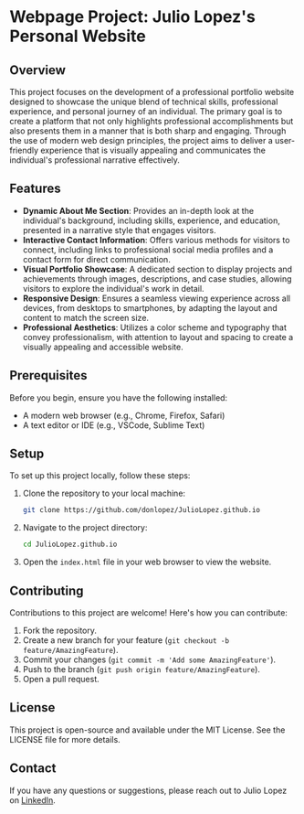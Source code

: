 # Webpage Project: Julio Lopez's Personal Website

## Overview

This project focuses on the development of a professional portfolio website designed to showcase the unique blend of technical skills, professional experience, and personal journey of an individual. The primary goal is to create a platform that not only highlights professional accomplishments but also presents them in a manner that is both sharp and engaging. Through the use of modern web design principles, the project aims to deliver a user-friendly experience that is visually appealing and communicates the individual's professional narrative effectively.

## Features

- **Dynamic About Me Section**: Provides an in-depth look at the individual's background, including skills, experience, and education, presented in a narrative style that engages visitors.
- **Interactive Contact Information**: Offers various methods for visitors to connect, including links to professional social media profiles and a contact form for direct communication.
- **Visual Portfolio Showcase**: A dedicated section to display projects and achievements through images, descriptions, and case studies, allowing visitors to explore the individual's work in detail.
- **Responsive Design**: Ensures a seamless viewing experience across all devices, from desktops to smartphones, by adapting the layout and content to match the screen size.
- **Professional Aesthetics**: Utilizes a color scheme and typography that convey professionalism, with attention to layout and spacing to create a visually appealing and accessible website.
  
## Prerequisites

Before you begin, ensure you have the following installed:
- A modern web browser (e.g., Chrome, Firefox, Safari)
- A text editor or IDE (e.g., VSCode, Sublime Text)

## Setup

To set up this project locally, follow these steps:

1. Clone the repository to your local machine:
    ```bash
    git clone https://github.com/donlopez/JulioLopez.github.io
    ```
2. Navigate to the project directory:
    ```bash
    cd JulioLopez.github.io
    ```
3. Open the `index.html` file in your web browser to view the website.

## Contributing

Contributions to this project are welcome! Here's how you can contribute:

1. Fork the repository.
2. Create a new branch for your feature (`git checkout -b feature/AmazingFeature`).
3. Commit your changes (`git commit -m 'Add some AmazingFeature'`).
4. Push to the branch (`git push origin feature/AmazingFeature`).
5. Open a pull request.

## License

This project is open-source and available under the MIT License. See the LICENSE file for more details.

## Contact

If you have any questions or suggestions, please reach out to Julio Lopez on [LinkedIn](https://www.linkedin.com/in/julio-lopez-380937282/).

